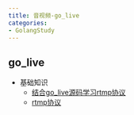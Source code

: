 ```yaml
---
title: 音视频-go_live 
categories: 
- GolangStudy
---
```

## go_live

* 基础知识 
	- [结合go_live源码学习rtmp协议](https://zhuanlan.zhihu.com/p/447683475)
	- [rtmp协议]()

